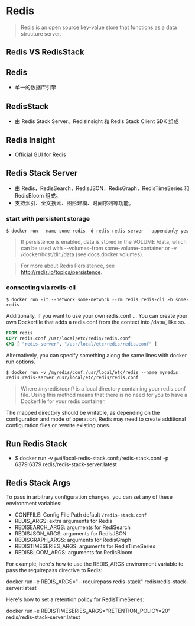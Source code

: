 # Redis
> Redis is an open source key-value store that functions as a data structure server.

## Redis VS RedisStack

## Redis
- 单一的数据库引擎

## RedisStack
- 由 Redis Stack Server、RedisInsight 和 Redis Stack Client SDK 组成

## Redis Insight
- Official GUI for Redis

## Redis Stack Server
- 由 Redis，RedisSearch，RedisJSON，RedisGraph，RedisTimeSeries 和 RedisBloom 组成。
- 支持索引、全文搜索、图形建模、时间序列等功能。

### start with persistent storage
`$ docker run --name some-redis -d redis redis-server --appendonly yes`
> If persistence is enabled, data is stored in the VOLUME /data, which can be used with --volumes-from some-volume-container or -v /docker/host/dir:/data (see docs.docker volumes).

> For more about Redis Persistence, see http://redis.io/topics/persistence.

### connecting via redis-cli
`$ docker run -it --network some-network --rm redis redis-cli -h some-redis`

Additionally, If you want to use your own redis.conf ...
You can create your own Dockerfile that adds a redis.conf from the context into /data/, like so.
```Dockerfile
FROM redis
COPY redis.conf /usr/local/etc/redis/redis.conf
CMD [ "redis-server", "/usr/local/etc/redis/redis.conf" ]
```

Alternatively, you can specify something along the same lines with docker run options.

`$ docker run -v /myredis/conf:/usr/local/etc/redis --name myredis redis redis-server /usr/local/etc/redis/redis.conf`


> Where /myredis/conf/ is a local directory containing your redis.conf file. Using this method means that there is no need for you to have a Dockerfile for your redis container.

The mapped directory should be writable, as depending on the configuration and mode of operation, Redis may need to create additional configuration files or rewrite existing ones.

## Run Redis Stack
- $ docker run -v `pwd`/local-redis-stack.conf:/redis-stack.conf -p 6379:6379 redis/redis-stack-server:latest


## Redis Stack Args
To pass in arbitrary configuration changes, you can set any of these environment variables:

- CONFFILE: Config File Path default `/redis-stack.conf`
- REDIS_ARGS: extra arguments for Redis
- REDISEARCH_ARGS: arguments for RediSearch
- REDISJSON_ARGS: arguments for RedisJSON
- REDISGRAPH_ARGS: arguments for RedisGraph
- REDISTIMESERIES_ARGS: arguments for RedisTimeSeries
- REDISBLOOM_ARGS: arguments for RedisBloom

For example, here's how to use the REDIS_ARGS environment variable to pass the requirepass directive to Redis:

docker run -e REDIS_ARGS="--requirepass redis-stack" redis/redis-stack-server:latest

Here's how to set a retention policy for RedisTimeSeries:

docker run -e REDISTIMESERIES_ARGS="RETENTION_POLICY=20" redis/redis-stack-server:latest
